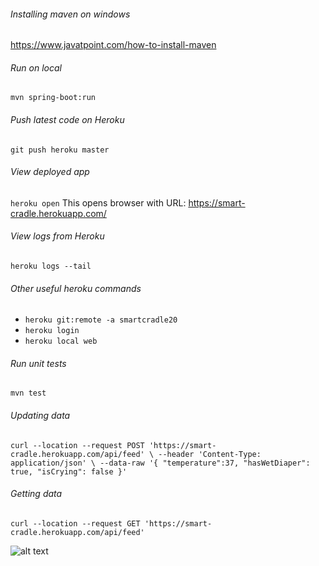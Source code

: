 ###### Installing maven on windows
https://www.javatpoint.com/how-to-install-maven

###### Run on local
`mvn spring-boot:run`

###### Push latest code on Heroku
`git push heroku master`

###### View deployed app
`heroku open`
This opens browser with URL: https://smart-cradle.herokuapp.com/

###### View logs from Heroku
`heroku logs --tail`

###### Other useful heroku commands
* `heroku git:remote -a smartcradle20`
* `heroku login`
* `heroku local web`

###### Run unit tests
`mvn test`

###### Updating data
`
curl --location --request POST 'https://smart-cradle.herokuapp.com/api/feed' \
--header 'Content-Type: application/json' \
--data-raw '{
    "temperature":37,
    "hasWetDiaper": true,
    "isCrying": false
}'
`

###### Getting data
`
curl --location --request GET 'https://smart-cradle.herokuapp.com/api/feed'
`


![alt text](https://github.com/irajshaikh/SmartCradleWebApp/blob/master/Website.PNG?raw=true)
